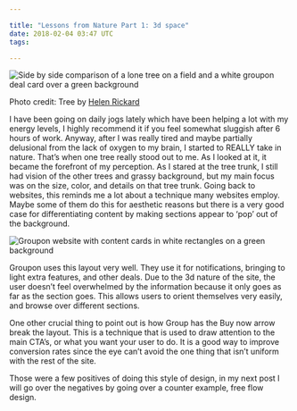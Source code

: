```yaml
---

title: "Lessons from Nature Part 1: 3d space"
date: 2018-02-04 03:47 UTC
tags: 

---
```


![Side by side comparison of a lone tree on a field and a white groupon deal card over a green background](https://lh6.googleusercontent.com/-Dg3NMOMxnTc/TjRUhTbVMLI/AAAAAAAAAdA/WTMw9GvizBI/s560/3dwebSpace.jpg)

Photo credit: Tree by [Helen Rickard](http://www.flickr.com/photos/pikaluk/4663664/in/set-254091)

I have been going on daily jogs lately which have been helping a lot with my energy levels, I highly recommend it if you feel somewhat sluggish after 6 hours of work. Anyway, after I was really tired and maybe partially delusional from the lack of oxygen to my brain, I started to REALLY take in nature. That’s when one tree really stood out to me. As I looked at it, it became the forefront of my perception. As I stared at the tree trunk, I still had vision of the other trees and grassy background, but my main focus was on the size, color, and details on that tree trunk. Going back to websites, this reminds me a lot about a technique many websites employ. Maybe some of them do this for aesthetic reasons but there is a very good case for differentiating content by making sections appear to ‘pop’ out of the background.

![Groupon website with content cards in white rectangles on a green background](https://lh6.googleusercontent.com/-l6Tp7kv9WaE/TjRW_4h6tCI/AAAAAAAAAdI/EV6IIs42joo/s560/grouponWeb.jpg)

Groupon uses this layout very well. They use it for notifications, bringing to light extra features, and other deals. Due to the 3d nature of the site, the user doesn’t feel overwhelmed by the information because it only goes as far as the section goes. This allows users to orient themselves very easily, and browse over different sections.

One other crucial thing to point out is how Group has the Buy now arrow break the layout. This is a technique that is used to draw attention to the main CTA’s, or what you want your user to do. It is a good way to improve conversion rates since the eye can’t avoid the one thing that isn’t uniform with the rest of the site.

Those were a few positives of doing this style of design, in my next post I will go over the negatives by going over a counter example, free flow design.
